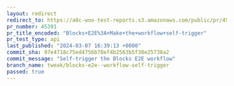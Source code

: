 ```yaml
---
layout: redirect
redirect_to: https://a8c-woo-test-reports.s3.amazonaws.com/public/pr/45391/api/index.html
pr_number: 45391
pr_title_encoded: "Blocks+E2E%3A+Make+the+workflow+self-trigger"
pr_test_type: api
last_published: "2024-03-07 16:39:13 +0000"
commit_sha: 97e4718c75ed4756b78ef4b2563b5f38e25738a2
commit_message: "Self-trigger the Blocks E2E workflow"
branch_name: tweak/blocks-e2e--workflow-self-trigger
passed: true
---
```

